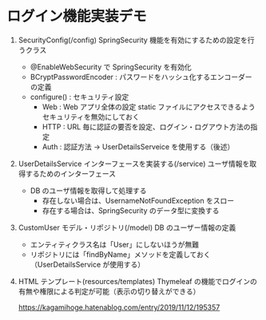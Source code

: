 # ログイン機能実装デモ

1. SecurityConfig(/config)
   SpringSecurity 機能を有効にするための設定を行うクラス

   - @EnableWebSecurity で SpringSecurity を有効化
   - BCryptPasswordEncoder : パスワードをハッシュ化するエンコーダーの定義
   - configure() : セキュリティ設定
     - Web : Web アプリ全体の設定 static ファイルにアクセスできるようセキュリティを無効にしておく
     - HTTP : URL 毎に認証の要否を設定、ログイン・ログアウト方法の指定
     - Auth : 認証方法 → UserDetailsServeice を使用する（後述）

2. UserDetailsService インターフェースを実装する(/service)
   ユーザ情報を取得するためのインターフェース

   - DB のユーザ情報を取得して処理する
     - 存在しない場合は、UsernameNotFoundException をスロー
     - 存在する場合は、SpringSecurity のデータ型に変換する

3. CustomUser モデル・リポジトリ(/model)
   DB のユーザー情報の定義

   - エンティティクラス名は「User」にしないほうが無難
   - リポジトリには「findByName」メソッドを定義しておく（UserDetailsService が使用する）

4. HTML テンプレート(resources/templates)
   Thymeleaf の機能でログインの有無や権限による判定が可能（表示の切り替えができる）

   https://kagamihoge.hatenablog.com/entry/2019/11/12/195357
